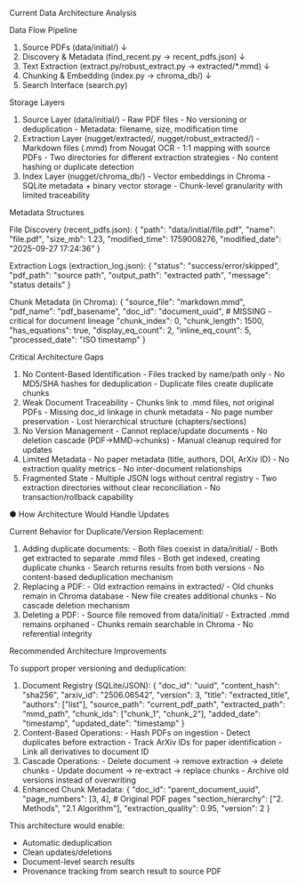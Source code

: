 Current Data Architecture Analysis

  Data Flow Pipeline

  1. Source PDFs (data/initial/)
     ↓
  2. Discovery & Metadata (find_recent.py → recent_pdfs.json)
     ↓
  3. Text Extraction (extract.py/robust_extract.py → extracted/*.mmd)
     ↓
  4. Chunking & Embedding (index.py → chroma_db/)
     ↓
  5. Search Interface (search.py)

  Storage Layers

  1. Source Layer (data/initial/)
    - Raw PDF files
    - No versioning or deduplication
    - Metadata: filename, size, modification time
  2. Extraction Layer (nugget/extracted/, nugget/robust_extracted/)
    - Markdown files (.mmd) from Nougat OCR
    - 1:1 mapping with source PDFs
    - Two directories for different extraction strategies
    - No content hashing or duplicate detection
  3. Index Layer (nugget/chroma_db/)
    - Vector embeddings in Chroma
    - SQLite metadata + binary vector storage
    - Chunk-level granularity with limited traceability

  Metadata Structures

  File Discovery (recent_pdfs.json):
  {
    "path": "data/initial/file.pdf",
    "name": "file.pdf",
    "size_mb": 1.23,
    "modified_time": 1759008276,
    "modified_date": "2025-09-27 17:24:36"
  }

  Extraction Logs (extraction_log.json):
  {
    "status": "success/error/skipped",
    "pdf_path": "source path",
    "output_path": "extracted path",
    "message": "status details"
  }

  Chunk Metadata (in Chroma):
  {
    "source_file": "markdown.mmd",
    "pdf_name": "pdf_basename",
    "doc_id": "document_uuid",  # MISSING - critical for document lineage
    "chunk_index": 0,
    "chunk_length": 1500,
    "has_equations": true,
    "display_eq_count": 2,
    "inline_eq_count": 5,
    "processed_date": "ISO timestamp"
  }

  Critical Architecture Gaps

  1. No Content-Based Identification
    - Files tracked by name/path only
    - No MD5/SHA hashes for deduplication
    - Duplicate files create duplicate chunks
  2. Weak Document Traceability
    - Chunks link to .mmd files, not original PDFs
    - Missing doc_id linkage in chunk metadata
    - No page number preservation
    - Lost hierarchical structure (chapters/sections)
  3. No Version Management
    - Cannot replace/update documents
    - No deletion cascade (PDF→MMD→chunks)
    - Manual cleanup required for updates
  4. Limited Metadata
    - No paper metadata (title, authors, DOI, ArXiv ID)
    - No extraction quality metrics
    - No inter-document relationships
  5. Fragmented State
    - Multiple JSON logs without central registry
    - Two extraction directories without clear reconciliation
    - No transaction/rollback capability

● How Architecture Would Handle Updates

  Current Behavior for Duplicate/Version Replacement:

  1. Adding duplicate documents:
    - Both files coexist in data/initial/
    - Both get extracted to separate .mmd files
    - Both get indexed, creating duplicate chunks
    - Search returns results from both versions
    - No content-based deduplication mechanism
  2. Replacing a PDF:
    - Old extraction remains in extracted/
    - Old chunks remain in Chroma database
    - New file creates additional chunks
    - No cascade deletion mechanism
  3. Deleting a PDF:
    - Source file removed from data/initial/
    - Extracted .mmd remains orphaned
    - Chunks remain searchable in Chroma
    - No referential integrity

  Recommended Architecture Improvements

  To support proper versioning and deduplication:

  1. Document Registry (SQLite/JSON):
  {
    "doc_id": "uuid",
    "content_hash": "sha256",
    "arxiv_id": "2506.06542",
    "version": 3,
    "title": "extracted_title",
    "authors": ["list"],
    "source_path": "current_pdf_path",
    "extracted_path": "mmd_path",
    "chunk_ids": ["chunk_1", "chunk_2"],
    "added_date": "timestamp",
    "updated_date": "timestamp"
  }
  2. Content-Based Operations:
    - Hash PDFs on ingestion
    - Detect duplicates before extraction
    - Track ArXiv IDs for paper identification
    - Link all derivatives to document ID
  3. Cascade Operations:
    - Delete document → remove extraction → delete chunks
    - Update document → re-extract → replace chunks
    - Archive old versions instead of overwriting
  4. Enhanced Chunk Metadata:
  {
    "doc_id": "parent_document_uuid",
    "page_numbers": [3, 4],  # Original PDF pages
    "section_hierarchy": ["2. Methods", "2.1 Algorithm"],
    "extraction_quality": 0.95,
    "version": 2
  }

  This architecture would enable:
  - Automatic deduplication
  - Clean updates/deletions
  - Document-level search results
  - Provenance tracking from search result to source PDF
